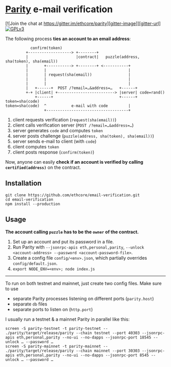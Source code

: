 # [Parity](https://ethcore.io/parity.html) e-mail verification

[![Join the chat at https://gitter.im/ethcore/parity][gitter-image]][gitter-url] [![GPLv3][license-image]][license-url]

[gitter-image]: https://badges.gitter.im/Join%20Chat.svg
[gitter-url]: https://gitter.im/ethcore/parity
[license-image]: https://img.shields.io/badge/license-GPL%20v3-green.svg
[license-url]: https://www.gnu.org/licenses/gpl-3.0.en.html

The following process **ties an account to an email address**:

```
           confirm(token)
         +-------------------> +--------+
         |                     |contract|   puzzle(address, sha(token), sha(email))
         |       +-----------> +--------+ <-----------+
         |       |                                    |
         |       | request(sha(email))                |
         |       |                                    |
         |       |                                    |
         |   +------+  POST /?email=…&address=…   +------+
         +-+ |client| +-------------------------> |server| code=rand()
             +------+                             +------+ token=sha(code)
token=sha(code)  ^           e-mail with code         |
                 +------------------------------------+
```

1. client requests verification (`request(sha(email))`)
2. client calls verification server (`POST /?email=…&address=…`)
3. server generates `code` and computes `token`
4. server posts challenge (`puzzle(address, sha(token), sha(email))`)
5. server sends e-mail to client (with `code`)
6. client computes `token`
7. client posts response (`confirm(token)`)

Now, anyone can easily **check if an account is verified by calling `certified(address)`** on the contract.

## Installation

```shell
git clone https://github.com/ethcore/email-verification.git
cd email-verification
npm install --production
```

## Usage

**The account calling `puzzle` has to be the `owner` of the contract.**

1. Set up an account and put its password in a file.
2. Run Parity with `--jsonrpc-apis eth,personal,parity`, `--unlock <account-address> --password <account-password-file>`.
3. Create a config file `config/<env>.json`, which partially overrides `config/default.json`.
4. `export NODE_ENV=<env>; node index.js`

---

To run on both testnet and mainnet, just create two config files. Make sure to use

- separate Parity processes listening on different ports (`parity.host`)
- separate `db` files
- separate ports to listen on (`http.port`)

I usually run a testnet & a mainnet Parity in parallel like this:

```shell
screen -S parity-testnet -t parity-testnet -- ./parity/target/release/parity --chain testnet --port 40303 --jsonrpc-apis eth,personal,parity --no-ui --no-dapps --jsonrpc-port 18545 --unlock … --password …
screen -S parity-mainnet -t parity-mainnet -- ./parity/target/release/parity --chain mainnet --port 30303 --jsonrpc-apis eth,personal,parity --no-ui --no-dapps --jsonrpc-port 8545 --unlock … --password …
```

